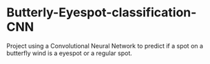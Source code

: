 # Butterly-Eyespot-classification-CNN
Project using a Convolutional Neural Network to predict if a spot on a butterfly wind is a eyespot or a regular spot.
